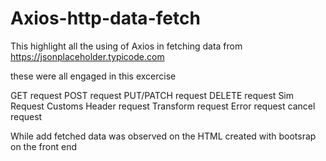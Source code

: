 # Axios-http-data-fetch


This highlight all the using of Axios in fetching data from https://jsonplaceholder.typicode.com 

these were all engaged in this excercise

GET request
POST request
PUT/PATCH request
DELETE request
Sim Request
Customs Header request 
Transform request
Error request
cancel request

While add fetched data was observed on the HTML created with bootsrap on the front end
 
